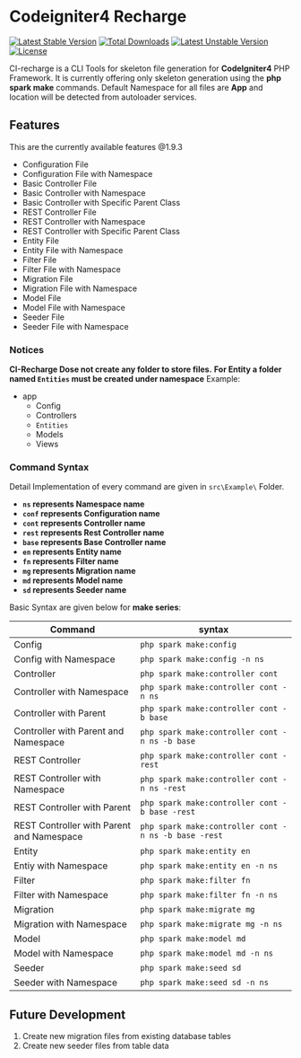 # Codeigniter4 Recharge
[![Latest Stable Version](https://poser.pugx.org/hafijul233/ci-recharge/v)](//packagist.org/packages/hafijul233/ci-recharge) 
[![Total Downloads](https://poser.pugx.org/hafijul233/ci-recharge/downloads)](//packagist.org/packages/hafijul233/ci-recharge) 
[![Latest Unstable Version](https://poser.pugx.org/hafijul233/ci-recharge/v/unstable)](//packagist.org/packages/hafijul233/ci-recharge) 
[![License](https://poser.pugx.org/hafijul233/ci-recharge/license)](//packagist.org/packages/hafijul233/ci-recharge)

CI-recharge is a CLI Tools for skeleton file generation for **CodeIgniter4** PHP Framework. 
It is currently offering only skeleton generation using the **php spark make** commands.
Default Namespace for all files are **App** and location will be detected from autoloader services.
## Features
This are the currently available features @1.9.3
- Configuration File 
- Configuration File with Namespace
- Basic Controller File
- Basic Controller with Namespace
- Basic Controller with Specific Parent Class
- REST Controller File
- REST Controller with Namespace
- REST Controller with Specific Parent Class
- Entity File 
- Entity File with Namespace
- Filter File
- Filter File with Namespace
- Migration File
- Migration File with Namespace
- Model File
- Model File with Namespace
- Seeder File 
- Seeder File with Namespace
### Notices
**CI-Recharge Dose not create any folder to store files.**
**For Entity a folder named `Entities` must be created under namespace**
Example: 
+ app
    + Config
    + Controllers
    + `Entities`
    + Models
    + Views

### Command Syntax
Detail Implementation of every command are given in `src\Example\` Folder.
- **`ns` represents Namespace name**
- **`conf` represents Configuration name**
- **`cont` represents Controller name**
- **`rest` represents Rest Controller name**
- **`base` represents Base Controller name**
- **`en` represents Entity name**
- **`fn` represents Filter name**
- **`mg` represents Migration name**
- **`md` represents Model name**
- **`sd` represents Seeder name**

Basic Syntax are given below for **make series**:

|Command|syntax|
|-------|------|
|Config|`php spark make:config`|
|Config with Namespace|`php spark make:config -n ns`|
|Controller|`php spark make:controller cont`|
|Controller with Namespace|`php spark make:controller cont -n ns`|
|Controller with Parent|`php spark make:controller cont -b base`|
|Controller with Parent and Namespace|`php spark make:controller cont -n ns -b base`|
|REST Controller|`php spark make:controller cont -rest`|
|REST Controller with Namespace|`php spark make:controller cont -n ns -rest`|
|REST Controller with Parent|`php spark make:controller cont -b base -rest`|
|REST Controller with Parent and Namespace|`php spark make:controller cont -n ns -b base -rest`|
|Entity|`php spark make:entity en`|
|Entiy with Namespace|`php spark make:entity en -n ns`|
|Filter|`php spark make:filter fn`|
|Filter with Namespace|`php spark make:filter fn -n ns`|
|Migration|`php spark make:migrate mg`|
|Migration with Namespace|`php spark make:migrate mg -n ns`|
|Model|`php spark make:model md`|
|Model with Namespace|`php spark make:model md -n ns`|
|Seeder|`php spark make:seed sd`|
|Seeder with Namespace|`php spark make:seed sd -n ns`|

## Future Development
1. Create new migration files from existing database tables
2. Create new seeder files from table data

